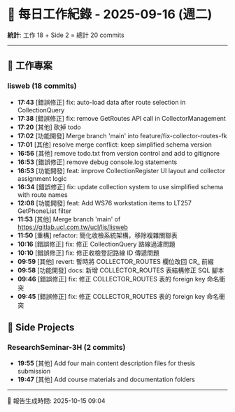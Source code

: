 # 📅 每日工作紀錄 - 2025-09-16 (週二)

**統計**: 工作 18 + Side 2 = 總計 20 commits

---

## 💼 工作專案

### lisweb (18 commits)

- **17:43** [錯誤修正] fix: auto-load data after route selection in CollectionQuery
- **17:38** [錯誤修正] fix: remove GetRoutes API call in CollectorManagement
- **17:20** [其他] 砍掉 todo
- **17:02** [功能開發] Merge branch 'main' into feature/fix-collector-routes-fk
- **17:01** [其他] resolve merge conflict: keep simplified schema version
- **16:56** [其他] remove todo.txt from version control and add to gitignore
- **16:53** [錯誤修正] remove debug console.log statements
- **16:53** [功能開發] feat: improve CollectionRegister UI layout and collector assignment logic
- **16:34** [錯誤修正] fix: update collection system to use simplified schema with route names
- **12:08** [功能開發] feat: Add WS76 workstation items to LT257 GetPhoneList filter
- **11:53** [其他] Merge branch 'main' of https://gitlab.ucl.com.tw/ucl/lis/lisweb
- **11:50** [重構] refactor: 簡化收檢系統架構，移除複雜關聯表
- **10:16** [錯誤修正] fix: 修正 CollectionQuery 路線過濾問題
- **10:10** [錯誤修正] fix: 修正收檢登記路線 ID 傳遞問題
- **09:59** [其他] revert: 暫時將 COLLECTOR_ROUTES 欄位改回 CR_ 前綴
- **09:58** [功能開發] docs: 新增 COLLECTOR_ROUTES 表結構修正 SQL 腳本
- **09:46** [錯誤修正] fix: 修正 COLLECTOR_ROUTES 表的 foreign key 命名衝突
- **09:45** [錯誤修正] fix: 修正 COLLECTOR_ROUTES 表的 foreign key 命名衝突

## 🎨 Side Projects

### ResearchSeminar-3H (2 commits)

- **19:55** [其他] Add four main content description files for thesis submission
- **19:47** [其他] Add course materials and documentation folders

---

📅 報告生成時間: 2025-10-15 09:04
